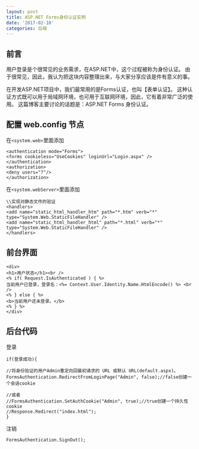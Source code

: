 ```yaml
---
layout: post
title: ASP.NET Forms身份认证​实例
date: '2017-02-10'
categories: 后端
---
```


## 前言

用户登录是个很常见的业务需求，在ASP.NET中，这个过程被称为身份认证。 由于很常见，因此，我认为把这块内容整理出来，与大家分享应该是件有意义的事。

在开发ASP.NET项目中，我们最常用的是Forms认证，也叫【表单认证】。 这种认证方式既可以用于局域网环境，也可用于互联网环境，因此，它有着非常广泛的使用。 这篇博客主要讨论的话题是：ASP.NET Forms 身份认证。

## 配置 web.config 节点

在`<system.web>`里面添加

	<authentication mode="Forms">
	<forms cookieless="UseCookies" loginUrl="Login.aspx" />
	</authentication>
	<authorization>
	<deny users="?"/>
	</authorization>

在`<system.webServer>`里面添加

	\\实现对静态文件的验证
	<handlers>
	<add name="static_html_handler_htm" path="*.htm" verb="*" type="System.Web.StaticFileHandler" />
	<add name="static_html_handler_html" path="*.html" verb="*" type="System.Web.StaticFileHandler" />
	</handlers>

## 前台界面

	<div>
	<h1>用户状态</h1><br />
	<% if( Request.IsAuthenticated ) { %>
	当前用户已登录，登录名：<%= Context.User.Identity.Name.HtmlEncode() %> <br />            
	<% } else { %>
	<b>当前用户还未登录。</b>
	<% } %>            
	</div>

## 后台代码

登录

	if(登录成功){
	
	//将身份验证的用户Admin重定向回最初请求的 URL 或默认 URL(default.aspx)。
	FormsAuthentication.RedirectFromLoginPage("Admin", false);//false创建一个会话cookie

	//或者
	//FormsAuthentication.SetAuthCookie("Admin", true);//true创建一个持久性 cookie
	//Response.Redirect("index.html");
	}

注销

	FormsAuthentication.SignOut();
